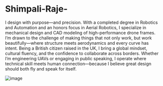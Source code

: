 # Shimpali-Raje-
I design with purpose—and precision. With a completed degree in Robotics and Automation and an honors focus in Aerial Robotics, I specialize in mechanical design and CAD modeling of high-performance drone frames. I’m drawn to the challenge of making things that not only work, but work beautifully—where structure meets aerodynamics and every curve has intent. Being a British citizen raised in the UK, I bring a global mindset, cultural fluency, and the confidence to collaborate across borders. Whether I’m engineering UAVs or engaging in public speaking, I operate where technical skill meets human connection—because I believe great design should both fly and speak for itself.


![image](https://github.com/user-attachments/assets/c588963a-99aa-4fdb-b604-dece14bf7728)
